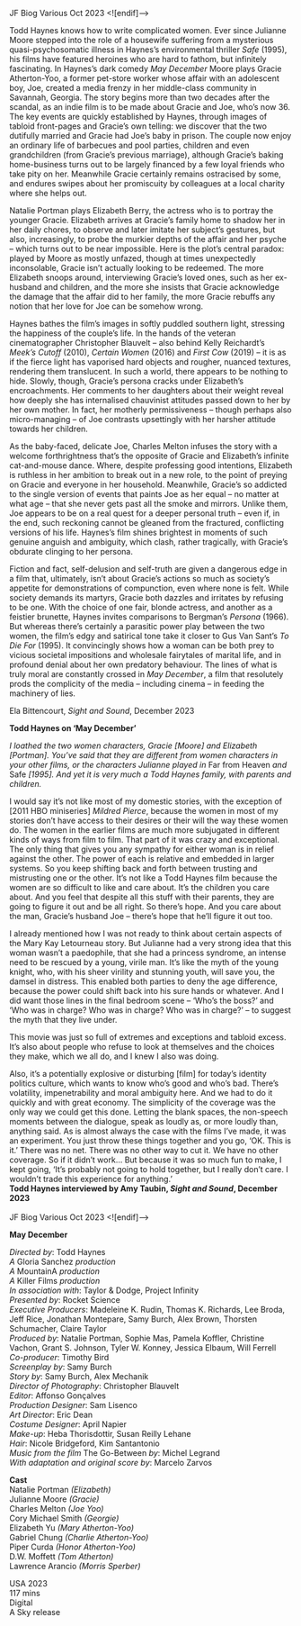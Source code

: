 

JF Biog Various Oct 2023 <![endif]-->

Todd Haynes knows how to write complicated women. Ever since Julianne Moore stepped into the role of a housewife suffering from a mysterious quasi-psychosomatic illness in Haynes’s environmental thriller _Safe_ (1995), his films have featured heroines who are hard to fathom, but infinitely fascinating. In Haynes’s dark comedy _May December_ Moore plays Gracie Atherton-Yoo, a former pet-store worker whose affair with an adolescent boy, Joe, created a media frenzy in her middle-class community in Savannah, Georgia. The story begins more than two decades after the scandal, as an indie film is to be made about Gracie and Joe, who’s now 36. The key events are quickly established by Haynes, through images of tabloid front-pages and Gracie’s own telling: we discover that the two dutifully married and Gracie had Joe’s baby in prison. The couple now enjoy an ordinary life of barbecues and pool parties, children and even grandchildren (from Gracie’s previous marriage), although Gracie’s baking home-business turns out to be largely financed by a few loyal friends who take pity on her. Meanwhile Gracie certainly remains ostracised by some, and endures swipes about her promiscuity by colleagues at a local charity where she helps out.

Natalie Portman plays Elizabeth Berry, the actress who is to portray the younger Gracie. Elizabeth arrives at Gracie’s family home to shadow her in her daily chores, to observe and later imitate her subject’s gestures, but also, increasingly, to probe the murkier depths of the affair and her psyche – which turns out to be near impossible. Here is the plot’s central paradox: played by Moore as mostly unfazed, though at times unexpectedly inconsolable, Gracie isn’t actually looking to be redeemed. The more Elizabeth snoops around, interviewing Gracie’s loved ones, such as her ex-husband and children, and the more she insists that Gracie acknowledge the damage that the affair did to her family, the more Gracie rebuffs any notion that her love for Joe can be somehow wrong.

Haynes bathes the film’s images in softly puddled southern light, stressing the happiness of the couple’s life. In the hands of the veteran cinematographer Christopher Blauvelt – also behind Kelly Reichardt’s _Meek’s Cutoff_ (2010), _Certain Women_ (2016) and _First Cow_ (2019) – it is as if the fierce light has vaporised hard objects and rougher, nuanced textures, rendering them translucent. In such a world, there appears to be nothing to hide. Slowly, though, Gracie’s persona cracks under Elizabeth’s encroachments. Her comments to her daughters about their weight reveal how deeply she has internalised chauvinist attitudes passed down to her by her own mother. In fact, her motherly permissiveness – though perhaps also micro-managing – of Joe contrasts upsettingly with her harsher attitude towards her children.

As the baby-faced, delicate Joe, Charles Melton infuses the story with a welcome forthrightness that’s the opposite of Gracie and Elizabeth’s infinite cat-and-mouse dance. Where, despite professing good intentions, Elizabeth is ruthless in her ambition to break out in a new role, to the point of preying on Gracie and everyone in her household. Meanwhile, Gracie’s so addicted to the single version of events that paints Joe as her equal – no matter at what age – that she never gets past all the smoke and mirrors. Unlike them, Joe appears to be on a real quest for a deeper personal truth – even if, in the end, such reckoning cannot be gleaned from the fractured, conflicting versions of his life. Haynes’s film shines brightest in moments of such genuine anguish and ambiguity, which clash, rather tragically, with Gracie’s obdurate clinging to her persona.

Fiction and fact, self-delusion and self-truth are given a dangerous edge in a film that, ultimately, isn’t about Gracie’s actions so much as society’s appetite for demonstrations of compunction, even where none is felt. While society demands its martyrs, Gracie both dazzles and irritates by refusing to be one. With the choice of one fair, blonde actress, and another as a feistier brunette, Haynes invites comparisons to Bergman’s _Persona_ (1966). But whereas there’s certainly a parasitic power play between the two women, the film’s edgy and satirical tone take it closer to Gus Van Sant’s _To Die For_ (1995). It convincingly shows how a woman can be both prey to vicious societal impositions and wholesale fairytales of marital life, and in profound denial about her own predatory behaviour. The lines of what is truly moral are constantly crossed in _May December_, a film that resolutely prods the complicity of the media – including cinema – in feeding the machinery of lies.

Ela Bittencourt, _Sight and Sound_, December 2023

**Todd Haynes on ‘May December’**

_I loathed the two women characters, Gracie [Moore] and Elizabeth [Portman]. You’ve said that they are different from women characters in your other films, or the characters Julianne played in_ Far from Heaven _and_ Safe _[1995]. And yet it is very much a Todd Haynes family, with parents and children._

I would say it’s not like most of my domestic stories, with the exception of [2011 HBO miniseries] _Mildred Pierce_, because the women in most of my stories don’t have access to their desires or their will the way these women do. The women in the earlier films are much more subjugated in different kinds of ways from film to film. That part of it was crazy and exceptional. The only thing that gives you any sympathy for either woman is in relief against the other. The power of each is relative and embedded in larger systems. So you keep shifting back and forth between trusting and mistrusting one or the other. It’s not like a Todd Haynes film because the women are so difficult to like and care about. It’s the children you care about. And you feel that despite all this stuff with their parents, they are going to figure it out and be all right. So there’s hope. And you care about the man, Gracie’s husband Joe – there’s hope that he’ll figure it out too.

I already mentioned how I was not ready to think about certain aspects of the Mary Kay Letourneau story. But Julianne had a very strong idea that this woman wasn’t a paedophile, that she had a princess syndrome, an intense need to be rescued by a young, virile man. It’s like the myth of the young knight, who, with his sheer virility and stunning youth, will save you, the damsel in distress. This enabled both parties to deny the age difference, because the power could shift back into his sure hands or whatever. And I did want those lines in the final bedroom scene – ‘Who’s the boss?’ and ‘Who was in charge? Who was in charge? Who was in charge?’ – to suggest the myth that they live under.

This movie was just so full of extremes and exceptions and tabloid excess. It’s also about people who refuse to look at themselves and the choices they make, which we all do, and I knew I also was doing.

Also, it’s a potentially explosive or disturbing [film] for today’s identity politics culture, which wants to know who’s good and who’s bad. There’s volatility, impenetrability and moral ambiguity here. And we had to do it quickly and with great economy. The simplicity of the coverage was the only way we could get this done. Letting the blank spaces, the non-speech moments between the dialogue, speak as loudly as, or more loudly than, anything said. As is almost always the case with the films I’ve made, it was an experiment. You just throw these things together and you go, ‘OK. This is it.’ There was no net. There was no other way to cut it. We have no other coverage. So if it didn’t work… But because it was so much fun to make, I kept going, ‘It’s probably not going to hold together, but I really don’t care. I wouldn’t trade this experience for anything.’  
**Todd Haynes interviewed by Amy Taubin, _Sight and Sound_, December 2023**  
<br>
JF Biog Various Oct 2023 <![endif]-->

**May December**

_Directed by_: Todd Haynes  
_A_ Gloria Sanchez _production_  
_A_ MountainA _production_  
_A_ Killer Films _production_  
_In association with_: Taylor & Dodge, Project Infinity  
_Presented by_: Rocket Science  
_Executive Producers_: Madeleine K. Rudin, Thomas K. Richards, Lee Broda, Jeff Rice, Jonathan Montepare, Samy Burch, Alex Brown, Thorsten Schumacher, Claire Taylor  
_Produced by_: Natalie Portman, Sophie Mas, Pamela Koffler, Christine Vachon, Grant S. Johnson, Tyler W. Konney, Jessica Elbaum, Will Ferrell  
_Co-producer_: Timothy Bird  
_Screenplay by_: Samy Burch  
_Story by_: Samy Burch, Alex Mechanik  
_Director of Photography_: Christopher Blauvelt  
_Editor_: Affonso Gonçalves  
_Production Designer_: Sam Lisenco  
_Art Director_: Eric Dean  
_Costume Designer_: April Napier  
_Make-up_: Heba Thorisdottir, Susan Reilly Lehane  
_Hair_: Nicole Bridgeford, Kim Santantonio  
_Music from the film_ The Go-Between _by_: Michel Legrand  
_With adaptation and original score by_: Marcelo Zarvos  

**Cast**  
Natalie Portman _(Elizabeth)_  
Julianne Moore _(Gracie)_  
Charles Melton _(Joe Yoo)_  
Cory Michael Smith _(Georgie)_  
Elizabeth Yu _(Mary Atherton-Yoo)_  
Gabriel Chung _(Charlie Atherton-Yoo)_  
Piper Curda _(Honor Atherton-Yoo)_  
D.W. Moffett _(Tom Atherton)_  
Lawrence Arancio _(Morris Sperber)_  

USA 2023  
117 mins  
Digital  
A Sky release  
<!--stackedit_data:
eyJoaXN0b3J5IjpbMzI5MTAzNDAzXX0=
-->